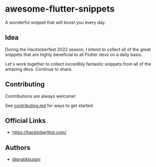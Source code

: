 # awesome-flutter-snippets
A wonderful snippet that will boost you every day.


## Idea

During the Hacktoberfest 2022 season, I intend to collect all of the great snippets that are highly beneficial to all Flutter devs on a daily basis. 

Let's work together to collect incredibly fantastic snippets from all of the amazing devs. Continue to share.

## Contributing

Contributions are always welcome!

See [contributing.md](https://github.com/pratikbutani/awesome-flutter-snippets/blob/main/contributing.md) for ways to get started.


## Official Links
- https://hacktoberfest.com/

## Authors

- [@pratikbutani](https://www.github.com/pratikbutani)
